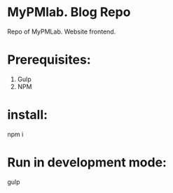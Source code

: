 # MyPMlab. Blog Repo

Repo of MyPMLab. Website frontend.

# Prerequisites:
1. Gulp
2. NPM

# install:
npm i

# Run in development mode:
gulp
